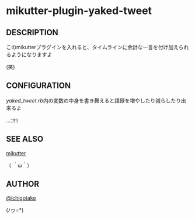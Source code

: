 # mikutter-plugin-yaked-tweet

## DESCRIPTION

このmikutterプラグインを入れると、タイムラインに余計な一言を付け加えられるようになりますよ


(笑)


## CONFIGURATION

*yaked_tweet.rb*内の変数の中身を書き舞えると語録を増やしたり減らしたり出来るよ


…ﾆﾔﾘ


## SEE ALSO

[mikutter](http://mikutter.hachune.net/)


（ ＾ω＾）

## AUTHOR

[@ichigotake](https://twitter.com/ichigotake)


(ﾉヮ=*)
